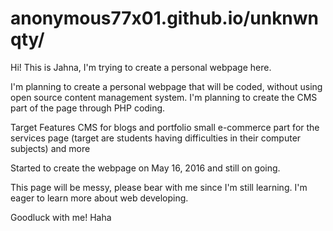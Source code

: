 # anonymous77x01.github.io/unknwnqty/

Hi! This is Jahna, I'm trying to create a personal webpage here. 

I'm planning to create a personal webpage that will be coded, without using open source content management system.
I'm planning to create the CMS part of the page through PHP coding.

Target Features
  CMS for blogs and portfolio
  small e-commerce part for the services page (target are students having difficulties in their computer subjects)
  and more
  
Started to create the webpage on May 16, 2016 and still on going.

This page will be messy, please bear with me since I'm still learning.
I'm eager to learn more about web developing.

Goodluck with me! Haha
